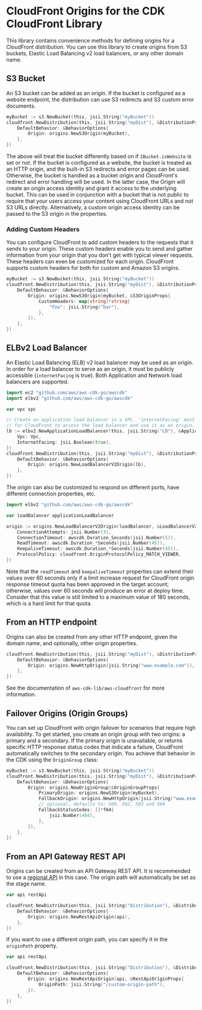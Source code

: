 # CloudFront Origins for the CDK CloudFront Library

This library contains convenience methods for defining origins for a CloudFront distribution. You can use this library to create origins from
S3 buckets, Elastic Load Balancing v2 load balancers, or any other domain name.

## S3 Bucket

An S3 bucket can be added as an origin. If the bucket is configured as a website endpoint, the distribution can use S3 redirects and S3 custom error
documents.

```go
myBucket := s3.NewBucket(this, jsii.String("myBucket"))
cloudfront.NewDistribution(this, jsii.String("myDist"), &DistributionProps{
	DefaultBehavior: &BehaviorOptions{
		Origin: origins.NewS3Origin(myBucket),
	},
})
```

The above will treat the bucket differently based on if `IBucket.isWebsite` is set or not. If the bucket is configured as a website, the bucket is
treated as an HTTP origin, and the built-in S3 redirects and error pages can be used. Otherwise, the bucket is handled as a bucket origin and
CloudFront's redirect and error handling will be used. In the latter case, the Origin will create an origin access identity and grant it access to the
underlying bucket. This can be used in conjunction with a bucket that is not public to require that your users access your content using CloudFront
URLs and not S3 URLs directly. Alternatively, a custom origin access identity can be passed to the S3 origin in the properties.

### Adding Custom Headers

You can configure CloudFront to add custom headers to the requests that it sends to your origin. These custom headers enable you to send and gather information from your origin that you don’t get with typical viewer requests. These headers can even be customized for each origin. CloudFront supports custom headers for both for custom and Amazon S3 origins.

```go
myBucket := s3.NewBucket(this, jsii.String("myBucket"))
cloudfront.NewDistribution(this, jsii.String("myDist"), &DistributionProps{
	DefaultBehavior: &BehaviorOptions{
		Origin: origins.NewS3Origin(myBucket, &S3OriginProps{
			CustomHeaders: map[string]*string{
				"Foo": jsii.String("bar"),
			},
		}),
	},
})
```

## ELBv2 Load Balancer

An Elastic Load Balancing (ELB) v2 load balancer may be used as an origin. In order for a load balancer to serve as an origin, it must be publicly
accessible (`internetFacing` is true). Both Application and Network load balancers are supported.

```go
import ec2 "github.com/aws/aws-cdk-go/awscdk"
import elbv2 "github.com/aws/aws-cdk-go/awscdk"

var vpc vpc

// Create an application load balancer in a VPC. 'internetFacing' must be 'true'
// for CloudFront to access the load balancer and use it as an origin.
lb := elbv2.NewApplicationLoadBalancer(this, jsii.String("LB"), &ApplicationLoadBalancerProps{
	Vpc: Vpc,
	InternetFacing: jsii.Boolean(true),
})
cloudfront.NewDistribution(this, jsii.String("myDist"), &DistributionProps{
	DefaultBehavior: &BehaviorOptions{
		Origin: origins.NewLoadBalancerV2Origin(lb),
	},
})
```

The origin can also be customized to respond on different ports, have different connection properties, etc.

```go
import elbv2 "github.com/aws/aws-cdk-go/awscdk"

var loadBalancer applicationLoadBalancer

origin := origins.NewLoadBalancerV2Origin(loadBalancer, &LoadBalancerV2OriginProps{
	ConnectionAttempts: jsii.Number(3),
	ConnectionTimeout: awscdk.Duration_Seconds(jsii.Number(5)),
	ReadTimeout: awscdk.Duration_*Seconds(jsii.Number(45)),
	KeepaliveTimeout: awscdk.Duration_*Seconds(jsii.Number(45)),
	ProtocolPolicy: cloudfront.OriginProtocolPolicy_MATCH_VIEWER,
})
```

Note that the `readTimeout` and `keepaliveTimeout` properties can extend their values over 60 seconds only if a limit increase request for CloudFront origin response timeout
quota has been approved in the target account; otherwise, values over 60 seconds will produce an error at deploy time. Consider that this value is
still limited to a maximum value of 180 seconds, which is a hard limit for that quota.

## From an HTTP endpoint

Origins can also be created from any other HTTP endpoint, given the domain name, and optionally, other origin properties.

```go
cloudfront.NewDistribution(this, jsii.String("myDist"), &DistributionProps{
	DefaultBehavior: &BehaviorOptions{
		Origin: origins.NewHttpOrigin(jsii.String("www.example.com")),
	},
})
```

See the documentation of `aws-cdk-lib/aws-cloudfront` for more information.

## Failover Origins (Origin Groups)

You can set up CloudFront with origin failover for scenarios that require high availability.
To get started, you create an origin group with two origins: a primary and a secondary.
If the primary origin is unavailable, or returns specific HTTP response status codes that indicate a failure,
CloudFront automatically switches to the secondary origin.
You achieve that behavior in the CDK using the `OriginGroup` class:

```go
myBucket := s3.NewBucket(this, jsii.String("myBucket"))
cloudfront.NewDistribution(this, jsii.String("myDist"), &DistributionProps{
	DefaultBehavior: &BehaviorOptions{
		Origin: origins.NewOriginGroup(&OriginGroupProps{
			PrimaryOrigin: origins.NewS3Origin(myBucket),
			FallbackOrigin: origins.NewHttpOrigin(jsii.String("www.example.com")),
			// optional, defaults to: 500, 502, 503 and 504
			FallbackStatusCodes: []*f64{
				jsii.Number(404),
			},
		}),
	},
})
```

## From an API Gateway REST API

Origins can be created from an API Gateway REST API. It is recommended to use a
[regional API](https://docs.aws.amazon.com/apigateway/latest/developerguide/api-gateway-api-endpoint-types.html) in this case. The origin path will automatically be set as the stage name.

```go
var api restApi

cloudfront.NewDistribution(this, jsii.String("Distribution"), &DistributionProps{
	DefaultBehavior: &BehaviorOptions{
		Origin: origins.NewRestApiOrigin(api),
	},
})
```

If you want to use a different origin path, you can specify it in the `originPath` property.

```go
var api restApi

cloudfront.NewDistribution(this, jsii.String("Distribution"), &DistributionProps{
	DefaultBehavior: &BehaviorOptions{
		Origin: origins.NewRestApiOrigin(api, &RestApiOriginProps{
			OriginPath: jsii.String("/custom-origin-path"),
		}),
	},
})
```

